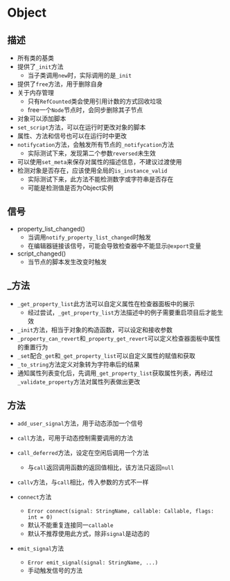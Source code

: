 # Object

## 描述

* 所有类的基类
* 提供了`_init`方法
  * 当子类调用`new`时，实际调用的是`_init`
* 提供了`free`方法，用于删除自身
* 关于内存管理
  * 只有`RefCounted`类会使用引用计数的方式回收垃圾
  * free一个`Node`节点时，会同步删除其子节点
* 对象可以添加脚本
* `set_script`方法，可以在运行时更改对象的脚本
* 属性、方法和信号也可以在运行时中更改
* `notifycation`方法，会触发所有节点的`_notifycation`方法
  * 实际测试下来，发现第二个参数`reversed`未生效
* 可以使用`set_meta`来保存对属性的描述信息，不建议过渡使用
* 检测对象是否存在，应该使用全局的`is_instance_valid`
  * 实际测试下来，此方法不能检测数字或字符串是否存在
  * 可能是检测值是否为Object实例

## 信号

* property_list_changed()
  * 当调用`notify_property_list_changed`时触发
  * 在编辑器链接该信号，可能会导致检查器中不能显示`@export`变量
* script_changed()
  * 当节点的脚本发生改变时触发

## _方法

* `_get_property_list`此方法可以自定义属性在检查器面板中的展示
  * 经过尝试，`_get_property_list`方法描述中的例子需要重启项目后才能生效
* `_init`方法，相当于对象的构造函数，可以设定和接收参数
* `_property_can_revert`和`_property_get_revert`可以定义检查器面板中属性的重置行为
* `_set`配合`_get`和`_get_property_list`可以自定义属性的赋值和获取
* `_to_string`方法定义对象转为字符串后的结果
* 通知属性列表变化后，先调用`_get_property_list`获取属性列表，再经过`_validate_property`方法对属性列表做出更改

## 方法

* `add_user_signal`方法，用于动态添加一个信号
* `call`方法，可用于动态控制需要调用的方法
* `call_deferred`方法，设定在空闲后调用一个方法
  * 与`call`返回调用函数的返回值相比，该方法只返回`null`
* `callv`方法，与`call`相比，传入参数的方式不一样
* `connect`方法
  * `Error connect(signal: StringName, callable: Callable, flags: int = 0)`
  * 默认不能重复连接同一`callable`
  * 默认不推荐使用此方式，除非`signal`是动态的

* `emit_signal`方法
  * `Error emit_signal(signal: StringName, ...)`
  * 手动触发信号的方法

